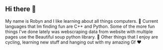 ## Hi there 👋

My name is Robyn and I like learning about all things computers. 🔭 Current languages that Im finding fun are C++ and Python. Some of the more fun things I've done lately was webscraping data from website with multiple pages use the Beautiful soup python library. 🌱 Other things that I enjoy are cycling, learning new stuff and hanging out with my amazing Gf ❤️

<!--
**RobynDoyle/RobynDoyle** is a ✨ _special_ ✨ repository because its `README.md` (this file) appears on your GitHub profile.

Here are some ideas to get you started:

- 🔭 I’m currently working on ...
- 🌱 I’m currently learning ...
- 👯 I’m looking to collaborate on ...
- 🤔 I’m looking for help with ...
- 💬 Ask me about ...
- 📫 How to reach me: ...
- 😄 Pronouns: ...
- ⚡ Fun fact: ...
-->
